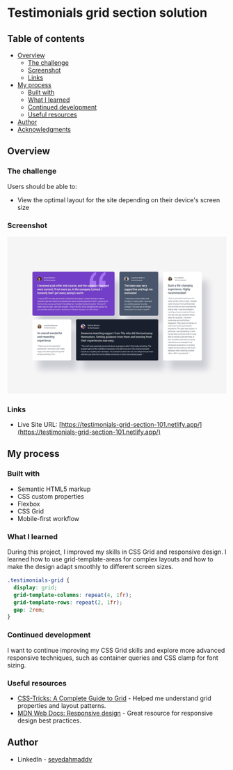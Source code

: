 # Testimonials grid section solution

## Table of contents

- [Overview](#overview)
  - [The challenge](#the-challenge)
  - [Screenshot](#screenshot)
  - [Links](#links)
- [My process](#my-process)
  - [Built with](#built-with)
  - [What I learned](#what-i-learned)
  - [Continued development](#continued-development)
  - [Useful resources](#useful-resources)
- [Author](#author)
- [Acknowledgments](#acknowledgments)

## Overview

### The challenge

Users should be able to:

- View the optimal layout for the site depending on their device's screen size

### Screenshot

![Desktop Design](./design/desktop-design.jpg)

### Links

- Live Site URL: [https://testimonials-grid-section-101.netlify.app/](https://testimonials-grid-section-101.netlify.app/)

## My process

### Built with

- Semantic HTML5 markup
- CSS custom properties
- Flexbox
- CSS Grid
- Mobile-first workflow

### What I learned

During this project, I improved my skills in CSS Grid and responsive design. I learned how to use grid-template-areas for complex layouts and how to make the design adapt smoothly to different screen sizes.

```css
.testimonials-grid {
  display: grid;
  grid-template-columns: repeat(4, 1fr);
  grid-template-rows: repeat(2, 1fr);
  gap: 2rem;
}
```

### Continued development

I want to continue improving my CSS Grid skills and explore more advanced responsive techniques, such as container queries and CSS clamp for font sizing.

### Useful resources

- [CSS-Tricks: A Complete Guide to Grid](https://css-tricks.com/snippets/css/complete-guide-grid/) - Helped me understand grid properties and layout patterns.
- [MDN Web Docs: Responsive design](https://developer.mozilla.org/en-US/docs/Learn/CSS/CSS_layout/Responsive_Design) - Great resource for responsive design best practices.

## Author

- LinkedIn - [seyedahmaddv](https://www.linkedin.com/in/seyedahmaddv)

